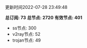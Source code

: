 更新时间2022-07-28 23:49:48

**总订阅: 73**
**总节点: 2720**
**有效节点: 401**
- ss节点: 300
- v2ray节点: 52
- trojan节点: 49
